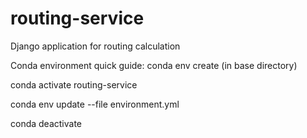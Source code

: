 # routing-service
Django application for routing calculation


Conda environment quick guide:
conda env create (in base directory)

conda activate routing-service

conda env update --file environment.yml

conda deactivate